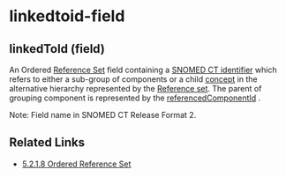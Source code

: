# linkedtoid-field

## linkedToId (field)

An Ordered [Reference Set](https://confluence.ihtsdotools.org/display/DOCGLOSS/Reference+Set) field containing a [SNOMED CT identifier](https://confluence.ihtsdotools.org/display/DOCGLOSS/SNOMED+CT+identifier) which refers to either a sub-group of components or a child [concept](https://confluence.ihtsdotools.org/display/DOCGLOSS/concept) in the alternative hierarchy represented by the [Reference set](https://confluence.ihtsdotools.org/display/DOCGLOSS/Reference+set). The parent of grouping component is represented by the [referencedComponentId](https://confluence.ihtsdotools.org/display/DOCGLOSS/referencedComponentId) .

Note: Field name in SNOMED CT Release Format 2.

## Related Links

* [5.2.1.8 Ordered Reference Set](../../../../../5.2.1.8-Ordered-Reference-Set_28739371.html)
